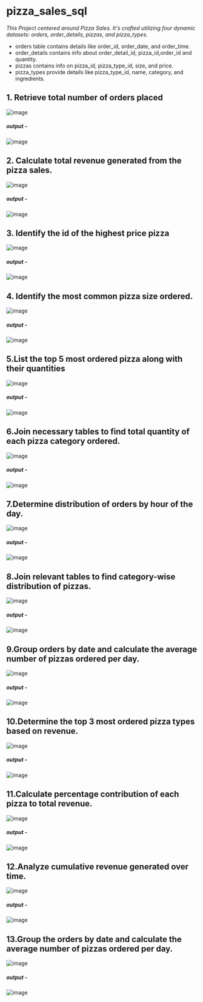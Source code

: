 # pizza_sales_sql

 _This Project centered around Pizza Sales. It's crafted utilizing four dynamic datasets: orders, order_details, pizzas, and pizza_types._
* orders table contains details like order_id, order_date, and order_time.
* order_details contains info about order_detail_id, pizza_id,order_id  and quantity.
* pizzas contains info on pizza_id, pizza_type_id, size, and price.
* pizza_types provide details like pizza_type_id, name, category, and ingredients.


##  1. Retrieve total number of orders placed 
![image](https://github.com/bubblepreetkaur06/pizza_sale_sql/assets/164672202/a12f840a-ce0a-4396-9cbf-492a8e01079b)

##### output -

![image](https://github.com/bubblepreetkaur06/pizza_sale_sql/assets/164672202/f8a8c8b8-aa12-42c0-8ed3-b7d063146a5b)


## 2. Calculate total revenue generated from the pizza sales.

![image](https://github.com/bubblepreetkaur06/pizza_sale_sql/assets/164672202/39f4cb1b-a3dc-4f89-8028-67f9c86b5836)

##### output -

![image](https://github.com/bubblepreetkaur06/pizza_sale_sql/assets/164672202/06ed518d-3026-4f2f-b9a8-e3c0f4dbb72b)



## 3. Identify the id of the highest price pizza

![image](https://github.com/bubblepreetkaur06/pizza_sale_sql/assets/164672202/d9b73cb0-96c3-4785-8ed1-eb4b828e1539)


##### output -
![image](https://github.com/bubblepreetkaur06/pizza_sale_sql/assets/164672202/f71ced43-86f0-468a-878e-77833d668be5)



## 4. Identify the most common pizza size ordered.


![image](https://github.com/bubblepreetkaur06/pizza_sale_sql/assets/164672202/99641923-5db0-4439-9689-93e51fe3fbf3)



##### output -

![image](https://github.com/bubblepreetkaur06/pizza_sale_sql/assets/164672202/18b54ef7-7e6a-4267-9bf5-898a01fada89)



## 5.List the top 5 most ordered pizza along with their quantities

![image](https://github.com/bubblepreetkaur06/pizza_sale_sql/assets/164672202/4c6ff045-c7a6-45ab-be0b-8ed1aefd1d2a)



##### output -

![image](https://github.com/bubblepreetkaur06/pizza_sale_sql/assets/164672202/4f8fac09-d42c-4593-a059-6930e4abc18a)



## 6.Join necessary tables to find total quantity of each pizza category ordered.

![image](https://github.com/bubblepreetkaur06/pizza_sale_sql/assets/164672202/236927ba-3594-4a43-bade-1bdbf98e170a)


##### output -

![image](https://github.com/bubblepreetkaur06/pizza_sale_sql/assets/164672202/e518d544-a21e-442a-baba-b6c11c2d1f4d)



## 7.Determine distribution of orders by hour of the day.

![image](https://github.com/bubblepreetkaur06/pizza_sale_sql/assets/164672202/92b452d1-a7d0-44d9-961c-a844c3cf5458)


##### output -
![image](https://github.com/bubblepreetkaur06/pizza_sale_sql/assets/164672202/890a78d5-541f-4349-a5c9-4e96c2d23ec4)

## 8.Join relevant tables to find category-wise distribution of pizzas.

![image](https://github.com/bubblepreetkaur06/pizza_sale_sql/assets/164672202/faffd7f8-a24c-4bd3-ab3d-b92f1d7828aa)


##### output -
![image](https://github.com/bubblepreetkaur06/pizza_sale_sql/assets/164672202/99727f0b-f8e4-49a0-95e7-f9ad4c16d139)


## 9.Group orders by date and calculate the average number of pizzas ordered per day.

![image](https://github.com/bubblepreetkaur06/pizza_sale_sql/assets/164672202/85f507f2-db96-4da3-b1e4-2833e96b1c70)



##### output -
![image](https://github.com/bubblepreetkaur06/pizza_sale_sql/assets/164672202/9e7c9160-ac56-4e2d-9d85-bc592f1ffc15)


## 10.Determine the top 3 most ordered pizza types based on revenue.

![image](https://github.com/bubblepreetkaur06/pizza_sale_sql/assets/164672202/6f36338b-c03d-4d16-ad3d-56a03229f292)

##### output -
![image](https://github.com/bubblepreetkaur06/pizza_sale_sql/assets/164672202/2cf5922b-3747-4b6e-9b75-58607dce87b4)

## 11.Calculate percentage contribution of each pizza to total revenue.

![image](https://github.com/bubblepreetkaur06/pizza_sale_sql/assets/164672202/a1f53a28-230e-4810-b86b-82eb0a2d7b87)

##### output -
![image](https://github.com/bubblepreetkaur06/pizza_sale_sql/assets/164672202/e121dc11-6742-40b9-8539-09604e989312)

## 12.Analyze cumulative revenue generated over time.

![image](https://github.com/bubblepreetkaur06/pizza_sale_sql/assets/164672202/8082b8d6-b598-46a8-ae75-213f0dc68b1a)

##### output -

![image](https://github.com/bubblepreetkaur06/pizza_sale_sql/assets/164672202/d433de39-ad3d-46fb-aafd-9203370e78c4)

## 13.Group the orders by date and calculate the average number of pizzas ordered per day.
![image](https://github.com/bubblepreetkaur06/pizza_sale_sql/assets/164672202/0b5e3dcf-7e56-4931-a411-dc7b976e769a)


##### output -

![image](https://github.com/bubblepreetkaur06/pizza_sale_sql/assets/164672202/9df732ca-a652-46eb-9b98-3fd81b93a960)

